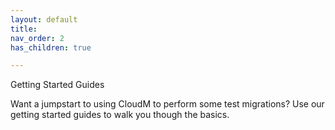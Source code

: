 ```yaml
---
layout: default
title: 
nav_order: 2
has_children: true

---
```

 Getting Started Guides

Want a jumpstart to using CloudM to perform some test migrations? Use our getting started guides to walk you though the basics. 
